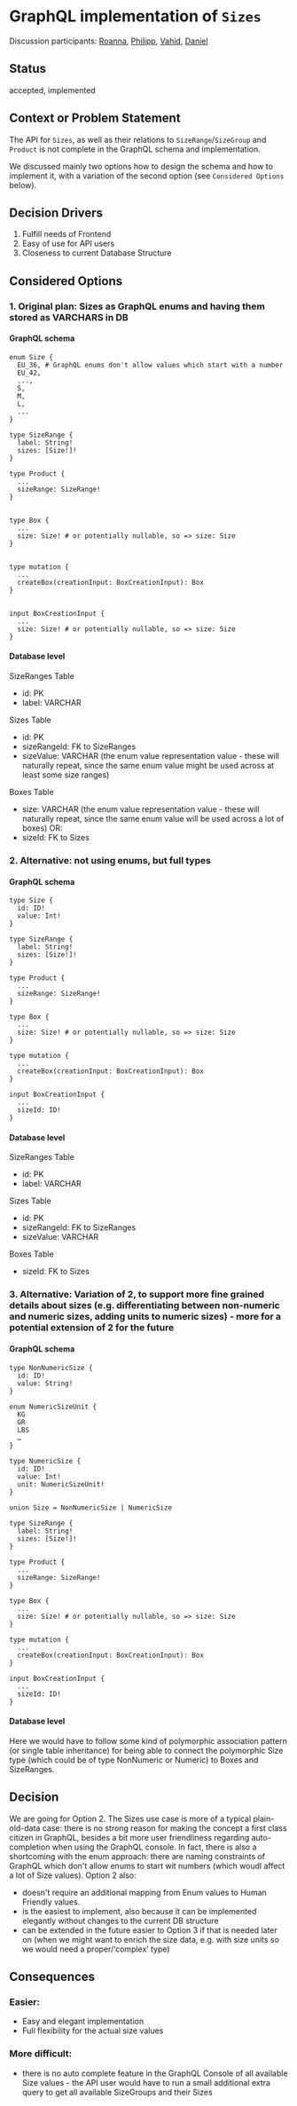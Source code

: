 # GraphQL implementation of `Sizes`

Discussion participants: [Roanna](https://github.com/orgs/boxwise/people/aerinsol), [Philipp](https://github.com/orgs/boxwise/people/pylipp), [Vahid](https://github.com/orgs/boxwise/people/vahidbazzaz), [Daniel](https://github.com/orgs/boxwise/people/spaudanjo)

## Status

accepted, implemented

## Context or Problem Statement

The API for `Sizes`, as well as their relations to `SizeRange`/`SizeGroup` and `Product` is not complete in the GraphQL schema and implementation.

We discussed mainly two options how to design the schema and how to implement it, with a variation of the second option (see `Considered Options` below).

## Decision Drivers

1. Fulfill needs of Frontend
2. Easy of use for API users
3. Closeness to current Database Structure


## Considered Options

### 1. Original plan: Sizes as GraphQL enums and having them stored as VARCHARS in DB

#### GraphQL schema

```
enum Size {
  EU_36, # GraphQL enums don't allow values which start with a number
  EU_42,
  ...,
  S,
  M,
  L,
  ...
}

type SizeRange {
  label: String!
  sizes: [Size!]!
}

type Product {
  ...
  sizeRange: SizeRange!
}


type Box {
  ...
  size: Size! # or potentially nullable, so => size: Size
}


type mutation {
  ...
  createBox(creationInput: BoxCreationInput): Box
}


input BoxCreationInput {
  ...
  size: Size! # or potentially nullable, so => size: Size
}
```


#### Database level

SizeRanges Table
- id: PK
- label: VARCHAR

Sizes Table
- id: PK
- sizeRangeId: FK to SizeRanges
- sizeValue: VARCHAR (the enum value representation value - these will naturally repeat, since the same enum value might be used across at least some size ranges)

Boxes Table
- size: VARCHAR (the enum value representation value - these will naturally repeat, since the same enum value will be used across a lot of boxes)
OR:
- sizeId: FK to Sizes


### 2. Alternative: not using enums, but full types

#### GraphQL schema

```
type Size {
  id: ID!
  value: Int!
}

type SizeRange {
  label: String!
  sizes: [Size!]!
}

type Product {
  ...
  sizeRange: SizeRange!
}

type Box {
  ...
  size: Size! # or potentially nullable, so => size: Size
}

type mutation {
  ...
  createBox(creationInput: BoxCreationInput): Box
}

input BoxCreationInput {
  ...
  sizeId: ID!
}
```


#### Database level

SizeRanges Table
- id: PK
- label: VARCHAR

Sizes Table
- id: PK
- sizeRangeId: FK to SizeRanges
- sizeValue: VARCHAR

Boxes Table
- sizeId: FK to Sizes


### 3. Alternative: Variation of 2, to support more fine grained details about sizes (e.g. differentiating between non-numeric and numeric sizes, adding units to numeric sizes) - more for a potential extension of 2 for the future

#### GraphQL schema

```
type NonNumericSize {
  id: ID!
  value: String!
}

enum NumericSizeUnit {
  KG
  GR
  LBS
  …
}

type NumericSize {
  id: ID!
  value: Int!
  unit: NumericSizeUnit!
}

union Size = NonNumericSize | NumericSize

type SizeRange {
  label: String!
  sizes: [Size!]!
}

type Product {
  ...
  sizeRange: SizeRange!
}

type Box {
  ...
  size: Size! # or potentially nullable, so => size: Size
}

type mutation {
  ...
  createBox(creationInput: BoxCreationInput): Box
}

input BoxCreationInput {
  ...
  sizeId: ID!
}
```

#### Database level
Here we would have to follow some kind of polymorphic association pattern (or single table inheritance) for being able to connect the polymorphic Size type (which could be of type NonNumeric or Numeric) to Boxes and SizeRanges.


## Decision

We are going for Option 2. The Sizes use case is more of a typical plain-old-data case: there is no strong reason for making the concept a first class citizen in GraphQL, besides a bit more user friendliness regarding auto-completion when using the GraphQL console. In fact, there is also a shortcoming with the enum approach: there are naming constraints of GraphQL which don't allow enums to start wit numbers (which woudl affect a lot of Size values).
Option 2 also:
* doesn't require an additional mapping from Enum values to Human Friendly values.
* is the easiest to implement, also because it can be implemented elegantly without changes to the current DB structure
* can be extended in the future easier to Option 3 if that is needed later on (when we might want to enrich the size data, e.g. with size units so we would need a proper/‘complex’ type)

## Consequences

### Easier:
* Easy and elegant implementation
* Full flexibility for the actual size values

### More difficult:
* there is no auto complete feature in the GraphQL Console of all available Size values - the API user would have to run a small additional extra query to get all available SizeGroups and their Sizes
